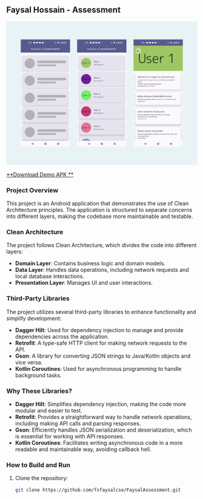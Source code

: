 ## Faysal Hossain - Assessment

![SCREENSHOTS](https://github.com/fsfaysalcse/FaysalAssessment/blob/main/demo/app_screenshots.png?raw=true)

[**Download Demo APK
**](https://github.com/fsfaysalcse/FaysalAssessment/blob/main/demo/app_demo.apk?raw=true)

### Project Overview

This project is an Android application that demonstrates the use of Clean Architecture principles.
The application is structured to separate concerns into different layers, making the codebase more
maintainable and testable.

### Clean Architecture

The project follows Clean Architecture, which divides the code into different layers:

- **Domain Layer**: Contains business logic and domain models.
- **Data Layer**: Handles data operations, including network requests and local database
  interactions.
- **Presentation Layer**: Manages UI and user interactions.

### Third-Party Libraries

The project utilizes several third-party libraries to enhance functionality and simplify
development:

- **Dagger Hilt**: Used for dependency injection to manage and provide dependencies across the
  application.
- **Retrofit**: A type-safe HTTP client for making network requests to the API.
- **Gson**: A library for converting JSON strings to Java/Kotlin objects and vice versa.
- **Kotlin Coroutines**: Used for asynchronous programming to handle background tasks.

### Why These Libraries?

- **Dagger Hilt**: Simplifies dependency injection, making the code more modular and easier to test.
- **Retrofit**: Provides a straightforward way to handle network operations, including making API
  calls and parsing responses.
- **Gson**: Efficiently handles JSON serialization and deserialization, which is essential for
  working with API responses.
- **Kotlin Coroutines**: Facilitates writing asynchronous code in a more readable and maintainable
  way, avoiding callback hell.

### How to Build and Run

1. Clone the repository:
   ```sh
   git clone https://github.com/fsfaysalcse/FaysalAssessment.git